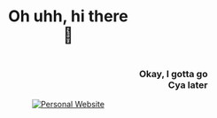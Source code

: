 <h1 align="center">
  Oh uhh, hi there  
  <br>👋
  </h1>
  <h3 align="right">
    <br>Okay, I gotta go 
    <br>Cya later
  </h3>
  
<p align="center">
  <a href="https://garyoakidoki.github.io/"><img src="https://img.shields.io/badge/This is awkward-https://garyoakidoki.github.io/-0A66C2?style=flat-square&logo=firefoxbrowser" alt="Personal Website"></a>
</p>

<!--
**garyoakidoki/garyoakidoki** is a ✨ _special_ ✨ repository because its `README.md` (this file) appears on your GitHub profile.

Here are some ideas to get you started:

- 🔭 I’m currently working on ...
- 🌱 I’m currently learning ...
- 👯 I’m looking to collaborate on ...
- 🤔 I’m looking for help with ...
- 💬 Ask me about ...
- 📫 How to reach me: ...
- 😄 Pronouns: ...
- ⚡ Fun fact: ...
-->

